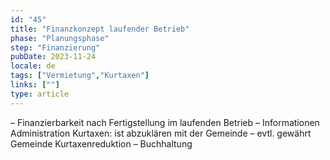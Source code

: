 ```yaml
---
id: "45"
title: "Finanzkonzept laufender Betrieb"
phase: "Planungsphase"
step: "Finanzierung"
pubDate: 2023-11-24
locale: de
tags: ["Vermietung","Kurtaxen"]
links: [""]
type: article
---
```


– Finanzierbarkeit nach Fertigstellung im laufenden Betrieb
– Informationen Administration Kurtaxen: ist abzuklären mit der Gemeinde
– evtl. gewährt Gemeinde Kurtaxenreduktion 
– Buchhaltung

